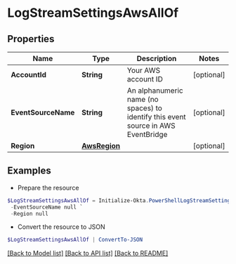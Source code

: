 # LogStreamSettingsAwsAllOf
## Properties

Name | Type | Description | Notes
------------ | ------------- | ------------- | -------------
**AccountId** | **String** | Your AWS account ID | [optional] 
**EventSourceName** | **String** | An alphanumeric name (no spaces) to identify this event source in AWS EventBridge | [optional] 
**Region** | [**AwsRegion**](AwsRegion.md) |  | [optional] 

## Examples

- Prepare the resource
```powershell
$LogStreamSettingsAwsAllOf = Initialize-Okta.PowerShellLogStreamSettingsAwsAllOf  -AccountId null `
 -EventSourceName null `
 -Region null
```

- Convert the resource to JSON
```powershell
$LogStreamSettingsAwsAllOf | ConvertTo-JSON
```

[[Back to Model list]](../README.md#documentation-for-models) [[Back to API list]](../README.md#documentation-for-api-endpoints) [[Back to README]](../README.md)

